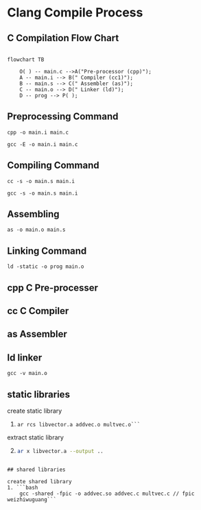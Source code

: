 # Clang Compile Process

## C Compilation Flow Chart
```mermaid

flowchart TB

	O( ) -- main.c -->A("Pre-processor (cpp)");
	A -- main.i --> B(" Compiler (cc1)");
	B -- main.s --> C(" Assembler (as)");
	C -- main.o --> D(" Linker (ld)");
	D -- prog --> P( );

```

## Preprocessing Command  

`cpp -o main.i main.c`

`gcc -E -o main.i main.c`

## Compiling Command

`cc -s -o main.s main.i`

`gcc -s -o main.s main.i`

## Assembling

`as -o main.o main.s`

## Linking  Command

`ld -static -o prog main.o `

## cpp C Pre-processer

## cc C Compiler

## as Assembler

## ld linker

`gcc -v main.o`

## static libraries

create static library
1.  ```console
	ar rcs libvector.a addvec.o multvec.o```

extract static library

2.  ```bash
	ar x libvector.a --output ..
```

## shared libraries

create shared library
1. ```bash
	gcc -shared -fpic -o addvec.so addvec.c multvec.c // fpic weizhiwuguang```



